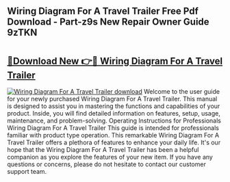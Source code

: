 ## Wiring Diagram For A Travel Trailer Free Pdf Download - Part-z9s New Repair Owner Guide 9zTKN

# <h2><a href="http://dfic07.blite.top/?on=Wiring+Diagram+For+A+Travel+Trailer">🔗Download New 👉🔴 Wiring Diagram For A Travel Trailer</a></h2>

[![Wiring Diagram For A Travel Trailer download](https://i.imgur.com/lujVjoI.png)](http://dfic07.blite.top/?on=Wiring+Diagram+For+A+Travel+Trailer)
Welcome to the user guide for your newly purchased Wiring Diagram For A Travel Trailer. This manual is designed to assist you in mastering the functions and capabilities of your product. Inside, you will find detailed information on features, setup, usage, maintenance, and problem-solving. Operating Instructions for Professionals Wiring Diagram For A Travel Trailer This guide is intended for professionals familiar with product type operation. This remarkable Wiring Diagram For A Travel Trailer offers a plethora of features to enhance your daily life. It's our hope that the Wiring Diagram For A Travel Trailer has been a helpful companion as you explore the features of your new item. If you have any questions or concerns, please do not hesitate to contact our customer support team.
